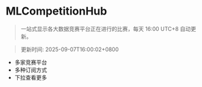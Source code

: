 # MLCompetitionHub

> 一站式显示各大数据竞赛平台正在进行的比赛，每天 16:00 UTC+8 自动更新。
  
> 更新时间: 2025-09-07T16:00:02+0800 

* 多家竞赛平台
* 多种订阅方式
* 下拉查看更多